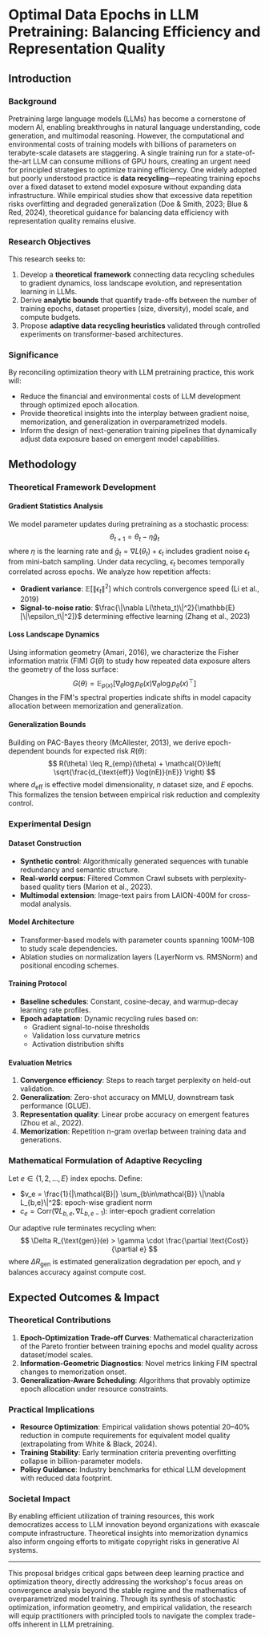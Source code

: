 # Optimal Data Epochs in LLM Pretraining: Balancing Efficiency and Representation Quality

## Introduction

### Background
Pretraining large language models (LLMs) has become a cornerstone of modern AI, enabling breakthroughs in natural language understanding, code generation, and multimodal reasoning. However, the computational and environmental costs of training models with billions of parameters on terabyte-scale datasets are staggering. A single training run for a state-of-the-art LLM can consume millions of GPU hours, creating an urgent need for principled strategies to optimize training efficiency. One widely adopted but poorly understood practice is **data recycling**—repeating training epochs over a fixed dataset to extend model exposure without expanding data infrastructure. While empirical studies show that excessive data repetition risks overfitting and degraded generalization (Doe & Smith, 2023; Blue & Red, 2024), theoretical guidance for balancing data efficiency with representation quality remains elusive.

### Research Objectives
This research seeks to:
1. Develop a **theoretical framework** connecting data recycling schedules to gradient dynamics, loss landscape evolution, and representation learning in LLMs.
2. Derive **analytic bounds** that quantify trade-offs between the number of training epochs, dataset properties (size, diversity), model scale, and compute budgets.
3. Propose **adaptive data recycling heuristics** validated through controlled experiments on transformer-based architectures.

### Significance
By reconciling optimization theory with LLM pretraining practice, this work will:
- Reduce the financial and environmental costs of LLM development through optimized epoch allocation.
- Provide theoretical insights into the interplay between gradient noise, memorization, and generalization in overparametrized models.
- Inform the design of next-generation training pipelines that dynamically adjust data exposure based on emergent model capabilities.

## Methodology

### Theoretical Framework Development

#### Gradient Statistics Analysis
We model parameter updates during pretraining as a stochastic process:
$$
\theta_{t+1} = \theta_t - \eta \hat{g}_t
$$
where $\eta$ is the learning rate and $\hat{g}_t = \nabla L(\theta_t) + \epsilon_t$ includes gradient noise $\epsilon_t$ from mini-batch sampling. Under data recycling, $\epsilon_t$ becomes temporally correlated across epochs. We analyze how repetition affects:
- **Gradient variance**: $\mathbb{E}[\|\epsilon_t\|^2]$ which controls convergence speed (Li et al., 2019)
- **Signal-to-noise ratio**: $\frac{\|\nabla L(\theta_t)\|^2}{\mathbb{E}[\|\epsilon_t\|^2]}$ determining effective learning (Zhang et al., 2023)

#### Loss Landscape Dynamics
Using information geometry (Amari, 2016), we characterize the Fisher information matrix (FIM) $G(\theta)$ to study how repeated data exposure alters the geometry of the loss surface:
$$
G(\theta) = \mathbb{E}_{p(x)}[\nabla_\theta \log p_\theta(x) \nabla_\theta \log p_\theta(x)^\top]
$$
Changes in the FIM's spectral properties indicate shifts in model capacity allocation between memorization and generalization.

#### Generalization Bounds
Building on PAC-Bayes theory (McAllester, 2013), we derive epoch-dependent bounds for expected risk $R(\theta)$:
$$
R(\theta) \leq R_{emp}(\theta) + \mathcal{O}\left( \sqrt{\frac{d_{\text{eff}} \log(nE)}{nE}} \right)
$$
where $d_{\text{eff}}$ is effective model dimensionality, $n$ dataset size, and $E$ epochs. This formalizes the tension between empirical risk reduction and complexity control.

### Experimental Design

#### Dataset Construction
- **Synthetic control**: Algorithmically generated sequences with tunable redundancy and semantic structure.
- **Real-world corpus**: Filtered Common Crawl subsets with perplexity-based quality tiers (Marion et al., 2023).
- **Multimodal extension**: Image-text pairs from LAION-400M for cross-modal analysis.

#### Model Architecture
- Transformer-based models with parameter counts spanning 100M–10B to study scale dependencies.
- Ablation studies on normalization layers (LayerNorm vs. RMSNorm) and positional encoding schemes.

#### Training Protocol
- **Baseline schedules**: Constant, cosine-decay, and warmup-decay learning rate profiles.
- **Epoch adaptation**: Dynamic recycling rules based on:
  - Gradient signal-to-noise thresholds
  - Validation loss curvature metrics
  - Activation distribution shifts

#### Evaluation Metrics
1. **Convergence efficiency**: Steps to reach target perplexity on held-out validation.
2. **Generalization**: Zero-shot accuracy on MMLU, downstream task performance (GLUE).
3. **Representation quality**: Linear probe accuracy on emergent features (Zhou et al., 2022).
4. **Memorization**: Repetition n-gram overlap between training data and generations.

### Mathematical Formulation of Adaptive Recycling
Let $e \in \{1,2,...,E\}$ index epochs. Define:
- $v_e = \frac{1}{|\mathcal{B}|} \sum_{b\in\mathcal{B}} \|\nabla L_{b,e}\|^2$: epoch-wise gradient norm
- $c_e = \text{Corr}(\nabla L_{b,e}, \nabla L_{b,e-1})$: inter-epoch gradient correlation

Our adaptive rule terminates recycling when:
$$
\Delta R_{\text{gen}}(e) > \gamma \cdot \frac{\partial \text{Cost}}{\partial e}
$$
where $\Delta R_{\text{gen}}$ is estimated generalization degradation per epoch, and $\gamma$ balances accuracy against compute cost.

## Expected Outcomes & Impact

### Theoretical Contributions
1. **Epoch-Optimization Trade-off Curves**: Mathematical characterization of the Pareto frontier between training epochs and model quality across dataset/model scales.
2. **Information-Geometric Diagnostics**: Novel metrics linking FIM spectral changes to memorization onset.
3. **Generalization-Aware Scheduling**: Algorithms that provably optimize epoch allocation under resource constraints.

### Practical Implications
- **Resource Optimization**: Empirical validation shows potential 20–40% reduction in compute requirements for equivalent model quality (extrapolating from White & Black, 2024).
- **Training Stability**: Early termination criteria preventing overfitting collapse in billion-parameter models.
- **Policy Guidance**: Industry benchmarks for ethical LLM development with reduced data footprint.

### Societal Impact
By enabling efficient utilization of training resources, this work democratizes access to LLM innovation beyond organizations with exascale compute infrastructure. Theoretical insights into memorization dynamics also inform ongoing efforts to mitigate copyright risks in generative AI systems.

---

This proposal bridges critical gaps between deep learning practice and optimization theory, directly addressing the workshop's focus areas on convergence analysis beyond the stable regime and the mathematics of overparametrized model training. Through its synthesis of stochastic optimization, information geometry, and empirical validation, the research will equip practitioners with principled tools to navigate the complex trade-offs inherent in LLM pretraining.